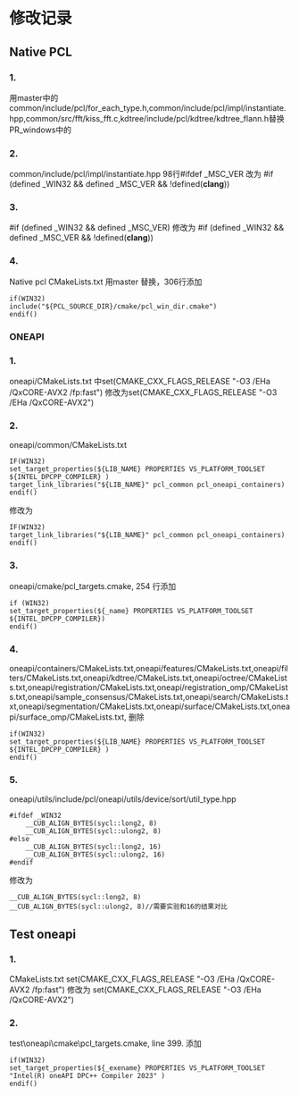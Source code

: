 # 修改记录
## Native PCL
### 1. 
用master中的 
common/include/pcl/for_each_type.h,common/include/pcl/impl/instantiate.hpp,common/src/fft/kiss_fft.c,kdtree/include/pcl/kdtree/kdtree_flann.h替换PR_windows中的
### 2.
common/include/pcl/impl/instantiate.hpp 98行#ifdef _MSC_VER 改为 #if (defined _WIN32 && defined _MSC_VER && !defined(__clang__))
### 3.
#if (defined _WIN32 && defined _MSC_VER) 修改为 #if (defined _WIN32 && defined _MSC_VER && !defined(__clang__))
### 4.
Native pcl CMakeLists.txt 用master 替换，306行添加
```
if(WIN32)
include("${PCL_SOURCE_DIR}/cmake/pcl_win_dir.cmake")
endif()
```


### ONEAPI
### 1.
oneapi/CMakeLists.txt 中set(CMAKE_CXX_FLAGS_RELEASE "-O3 /EHa /QxCORE-AVX2 /fp:fast") 修改为set(CMAKE_CXX_FLAGS_RELEASE "-O3 /EHa /QxCORE-AVX2")
### 2.
oneapi/common/CMakeLists.txt
```
IF(WIN32)
set_target_properties(${LIB_NAME} PROPERTIES VS_PLATFORM_TOOLSET ${INTEL_DPCPP_COMPILER} )
target_link_libraries("${LIB_NAME}" pcl_common pcl_oneapi_containers)
endif()
```
修改为
```
IF(WIN32)
target_link_libraries("${LIB_NAME}" pcl_common pcl_oneapi_containers)
endif()
```
### 3. 
oneapi/cmake/pcl_targets.cmake, 254 行添加
```
if (WIN32)
set_target_properties(${_name} PROPERTIES VS_PLATFORM_TOOLSET ${INTEL_DPCPP_COMPILER})
endif()
```
### 4.
oneapi/containers/CMakeLists.txt,oneapi/features/CMakeLists.txt,oneapi/filters/CMakeLists.txt,oneapi/kdtree/CMakeLists.txt,oneapi/octree/CMakeLists.txt,oneapi/registration/CMakeLists.txt,oneapi/registration_omp/CMakeLists.txt,oneapi/sample_consensus/CMakeLists.txt,oneapi/search/CMakeLists.txt,oneapi/segmentation/CMakeLists.txt,oneapi/surface/CMakeLists.txt,oneapi/surface_omp/CMakeLists.txt,
删除
```
if(WIN32)
set_target_properties(${LIB_NAME} PROPERTIES VS_PLATFORM_TOOLSET ${INTEL_DPCPP_COMPILER} )
endif()
```
### 5.
oneapi/utils/include/pcl/oneapi/utils/device/sort/util_type.hpp
```
#ifdef _WIN32
    __CUB_ALIGN_BYTES(sycl::long2, 8)
    __CUB_ALIGN_BYTES(sycl::ulong2, 8)
#else
    __CUB_ALIGN_BYTES(sycl::long2, 16)
    __CUB_ALIGN_BYTES(sycl::ulong2, 16)
#endif
```
修改为
```
__CUB_ALIGN_BYTES(sycl::long2, 8)
__CUB_ALIGN_BYTES(sycl::ulong2, 8)//需要实验和16的结果对比
```

## Test oneapi
### 1. 
CMakeLists.txt
 set(CMAKE_CXX_FLAGS_RELEASE "-O3 /EHa /QxCORE-AVX2 /fp:fast") 修改为
 set(CMAKE_CXX_FLAGS_RELEASE "-O3 /EHa /QxCORE-AVX2")
 
 ### 2.
 test\oneapi\cmake\pcl_targets.cmake, line 399.
添加
```
if(WIN32)
set_target_properties(${_exename} PROPERTIES VS_PLATFORM_TOOLSET "Intel(R) oneAPI DPC++ Compiler 2023" )
endif()
```
